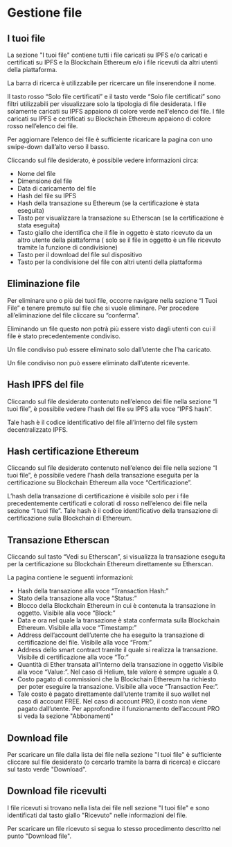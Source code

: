 # Gestione file

## I tuoi file

La sezione "I tuoi file" contiene tutti i file caricati su IPFS e/o caricati e certificati su IPFS e la Blockchain Ethereum e/o i file ricevuti da altri utenti della piattaforma.

La barra di ricerca è utilizzabile per ricercare un file inserendone il nome.


Il tasto rosso “Solo file certificati” e il tasto verde “Solo file certificati” sono filtri utilizzabili per visualizzare solo la tipologia di file desiderata.
I file solamente caricati su IPFS appaiono di colore verde nell'elenco dei file. I file caricati su IPFS e certificati su Blockchain Ethereum appaiono di colore rosso nell’elenco dei file.

Per aggiornare l’elenco dei file è sufficiente ricaricare la pagina con uno swipe-down dall’alto verso il basso.

Cliccando sul file desiderato, è possibile vedere informazioni circa:
- Nome del file
- Dimensione del file
- Data di caricamento del file
- Hash del file su IPFS
- Hash della transazione su Ethereum (se la certificazione è stata eseguita)
- Tasto per visualizzare la transazione su Etherscan (se la certificazione è stata eseguita)
- Tasto giallo che identifica che il file in oggetto è stato ricevuto da un altro utente della piattaforma ( solo se il file in oggetto è un file ricevuto tramite la funzione di condivisione)
- Tasto per il download del file sul dispositivo
- Tasto per la condivisione del file con altri utenti della piattaforma

## Eliminazione file

Per eliminare uno o più dei tuoi file, occorre navigare nella sezione “I Tuoi File” e tenere premuto sul file che si vuole eliminare. Per procedere all’eliminazione del file cliccare su “conferma”. 

Eliminando un file questo non potrà più essere visto dagli utenti con cui il file è stato precedentemente condiviso.

Un file condiviso può essere eliminato solo dall’utente che l’ha caricato. 

Un file condiviso non può essere eliminato dall’utente ricevente. 


## Hash IPFS del file

Cliccando sul file desiderato contenuto nell’elenco dei file nella sezione “I tuoi file”, è possibile vedere l’hash del file su IPFS alla voce “IPFS hash”. 

Tale hash è il codice identificativo del file all’interno del file system decentralizzato IPFS.

## Hash certificazione Ethereum

Cliccando sul file desiderato contenuto nell’elenco dei file nella sezione “I tuoi file”, è possibile vedere l’hash della transazione eseguita per la certificazione su Blockchain Ethereum alla voce “Certificazione”. 

L’hash della transazione di certificazione è visibile solo per i file precedentemente certificati e colorati di rosso nell’elenco dei file nella sezione “I tuoi file”.
Tale hash è il codice identificativo della transazione di certificazione sulla Blockchain di Ethereum.

## Transazione Etherscan

Cliccando sul tasto “Vedi su Etherscan”, si visualizza la transazione eseguita per la certificazione su Blockchain Ethereum direttamente su Etherscan.

La pagina contiene le seguenti informazioni:
- Hash della transazione alla voce “Transaction Hash:”
- Stato della transazione alla voce “Status:”
- Blocco della Blockchain Ethereum in cui è contenuta la transazione in oggetto. Visibile alla voce “Block:”
- Data e ora nel quale la transazione è stata confermata sulla Blockchain Ethereum. Visibile alla voce “Timestamp:”
- Address dell’account dell’utente che ha eseguito la transazione di certificazione del file. Visibile alla voce “From:”
- Address dello smart contract tramite il quale si realizza la transazione. Visibile di certificazione alla voce “To:”
- Quantità di Ether transata all'interno della transazione in oggetto Visibile alla voce “Value:”. Nel caso di Helium, tale valore è sempre uguale a 0.
- Costo pagato di commissioni che la Blockchain Ethereum ha richiesto per poter eseguire la transazione. Visibile alla voce “Transaction Fee:”.
- Tale costo è pagato direttamente dall’utente tramite il suo wallet nel caso di account FREE. Nel caso di account PRO, il costo non viene pagato dall’utente. Per approfondire il funzionamento dell’account PRO si veda la sezione "Abbonamenti"

## Download file

Per scaricare un file dalla lista dei file nella sezione "I tuoi file" è sufficiente cliccare sul file desiderato (o cercarlo tramite la barra di ricerca) e cliccare sul tasto verde "Download".

## Download file ricevulti

I file ricevuti si trovano nella lista dei file nell sezione "I tuoi file" e sono identificati dal tasto giallo "Ricevuto" nelle informazioni del file.

Per scaricare un file ricevuto si segua lo stesso procedimento descritto nel punto "Download file".
